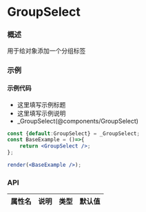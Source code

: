 
# GroupSelect


### 概述

用于给对象添加一个分组标签


### 示例

#### 示例代码

- 这里填写示例标题
- 这里填写示例说明
- _GroupSelect(@components/GroupSelect)

```jsx
const {default:GroupSelect} = _GroupSelect;
const BaseExample = ()=>{
    return <GroupSelect />;
};

render(<BaseExample />);

```


### API

|属性名|说明|类型|默认值|
|  ---  | ---  | --- | --- |

